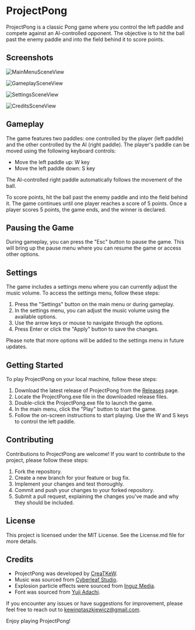 # ProjectPong

ProjectPong is a classic Pong game where you control the left paddle and compete against an AI-controlled opponent. The objective is to hit the ball past the enemy paddle and into the field behind it to score points.

## Screenshots

![MainMenuSceneView]([screenshot-url](https://github.com/CreaTKeW/ProjectPong/blob/main/screenshots/ppss1.png?raw=true))

![GameplaySceneView]([screenshot-url](https://github.com/CreaTKeW/ProjectPong/blob/main/screenshots/ex.png?raw=true))

![SettingsSceneView]([screenshot-url](https://github.com/CreaTKeW/ProjectPong/blob/main/screenshots/ex1.png?raw=true))

![CreditsSceneView]([screenshot-url](https://github.com/CreaTKeW/ProjectPong/blob/main/screenshots/ex2.png?raw=true))

## Gameplay

The game features two paddles: one controlled by the player (left paddle) and the other controlled by the AI (right paddle). The player's paddle can be moved using the following keyboard controls:

- Move the left paddle up: W key
- Move the left paddle down: S key

The AI-controlled right paddle automatically follows the movement of the ball.

To score points, hit the ball past the enemy paddle and into the field behind it. The game continues until one player reaches a score of 5 points. Once a player scores 5 points, the game ends, and the winner is declared.

## Pausing the Game

During gameplay, you can press the "Esc" button to pause the game. This will bring up the pause menu where you can resume the game or access other options.

## Settings

The game includes a settings menu where you can currently adjust the music volume. To access the settings menu, follow these steps:

1. Press the "Settings" button on the main menu or during gameplay.
2. In the settings menu, you can adjust the music volume using the available options.
3. Use the arrow keys or mouse to navigate through the options.
4. Press Enter or click the "Apply" button to save the changes.

Please note that more options will be added to the settings menu in future updates.

## Getting Started

To play ProjectPong on your local machine, follow these steps:

1. Download the latest release of ProjectPong from the [Releases](https://github.com/creatkew/ProjectPong/releases) page.
2. Locate the ProjectPong.exe file in the downloaded release files.
3. Double-click the ProjectPong.exe file to launch the game.
4. In the main menu, click the "Play" button to start the game.
5. Follow the on-screen instructions to start playing. Use the W and S keys to control the left paddle.

## Contributing

Contributions to ProjectPong are welcome! If you want to contribute to the project, please follow these steps:

1. Fork the repository.
2. Create a new branch for your feature or bug fix.
3. Implement your changes and test thoroughly.
4. Commit and push your changes to your forked repository.
5. Submit a pull request, explaining the changes you've made and why they should be included.

## License

This project is licensed under the MIT License. See the License.md file for more details.

## Credits

- ProjectPong was developed by [CreaTKeW](https://github.com/CreaTKeW).
- Music was sourced from [Cyberleaf Studio](https://cyberleafstudio.com).
- Explosion particle effects were sourced from [Inguz Media](https://assetstore.unity.com/publishers/45845).
- Font was sourced from [Yuji Adachi](https://www.dafont.com/yuji-adachi.d308).  

If you encounter any issues or have suggestions for improvement, please feel free to reach out to [kewinptaszkiewicz@gmail.com](mailto:kewinptaszkiewicz@gmail.com).

Enjoy playing ProjectPong!
